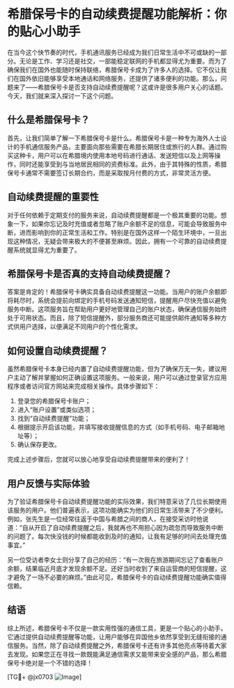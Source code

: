 # 希腊保号卡的自动续费提醒功能解析：你的贴心小助手

在当今这个快节奏的时代，手机通讯服务已经成为我们日常生活中不可或缺的一部分。无论是工作、学习还是社交，一部能稳定联网的手机都显得尤为重要。而为了确保我们在国外也能随时保持联络，希腊保号卡成为了许多人的选择。它不仅让我们在国外依旧能够享受本地通话和网络服务，还提供了诸多便利的功能。那么，问题来了——希腊保号卡是否支持自动续费提醒呢？这或许是很多用户关心的话题。今天，我们就来深入探讨一下这个问题。

## 什么是希腊保号卡？

首先，让我们简单了解一下希腊保号卡是什么。希腊保号卡是一种专为海外人士设计的手机通信服务产品，主要面向那些需要在希腊长期居住或旅行的人群。通过购买这种卡，用户可以在希腊境内使用本地号码进行通话、发送短信以及上网等操作，同时还能享受到与当地居民相同的资费标准。此外，由于其特殊的性质，希腊保号卡通常不需要签订长期合约，而是采取按月付费的方式，非常灵活方便。

## 自动续费提醒的重要性

对于任何依赖于定期支付的服务来说，自动续费提醒都是一个极其重要的功能。想象一下，如果你忘记及时充值或者忽略了账户余额不足的信息，可能会导致服务中断，进而影响到你的正常生活和工作。特别是在国外这样一个陌生环境中，一旦出现这种情况，无疑会带来极大的不便甚至麻烦。因此，拥有一个可靠的自动续费提醒系统就显得尤为重要了。

## 希腊保号卡是否真的支持自动续费提醒？

答案是肯定的！希腊保号卡确实具备自动续费提醒这一功能。当用户的账户余额即将耗尽时，系统会提前向绑定的手机号码发送通知短信，提醒用户尽快充值以避免服务中断。这项服务旨在帮助用户更好地管理自己的账户状态，确保通信服务始终处于可用状态。而且，除了短信提醒外，部分服务商还可能提供邮件通知等多种方式供用户选择，以便满足不同用户的个性化需求。

## 如何设置自动续费提醒？

虽然希腊保号卡本身已经内置了自动续费提醒功能，但为了确保万无一失，建议用户主动了解并掌握如何正确设置这项服务。一般来说，用户可以通过登录官方应用程序或者访问官方网站来完成相关操作。具体步骤如下：

1. 登录您的希腊保号卡账户；
2. 进入“账户设置”或类似选项；
3. 找到“自动续费提醒”功能；
4. 根据提示开启该功能，并填写接收提醒信息的方式（如手机号码、电子邮箱地址等）；
5. 确认保存更改。

完成上述步骤后，您就可以放心地享受自动续费提醒带来的便利了！

## 用户反馈与实际体验

为了验证希腊保号卡自动续费提醒功能的实际效果，我们特意采访了几位长期使用该服务的用户。他们普遍表示，这项功能确实为他们的日常生活带来了不少便利。例如，张先生是一位经常往返于中国与希腊之间的商人，在接受采访时他说道：“自从开启了自动续费提醒之后，我就再也不用担心因为疏忽而导致服务中断的问题了。每次快没钱的时候都能收到及时的通知，让我有足够的时间去处理充值事宜。”

另一位受访者李女士则分享了自己的经历：“有一次我在旅游期间忘记了查看账户余额，结果临近月底才发现余额不足。还好当时收到了来自运营商的短信提醒，这才避免了一场不必要的麻烦。”由此可见，希腊保号卡的自动续费提醒功能确实值得信赖。

## 结语

综上所述，希腊保号卡不仅是一款实用性强的通信工具，更是一个贴心的小助手。它通过提供自动续费提醒等功能，让用户能够在异国他乡依然享受到无缝衔接的通信服务。当然，除了自动续费提醒之外，希腊保号卡还有许多其他亮点等待着大家去发现。如果您正在寻找一款既能满足通信需求又能带来安全感的产品，那么希腊保号卡绝对是一个不错的选择！

[TG💪+ @jx0703 ![Image](https://github.com/user-attachments/assets/dbca1d08-cadb-493c-b0ec-ad6f7a83f270)]